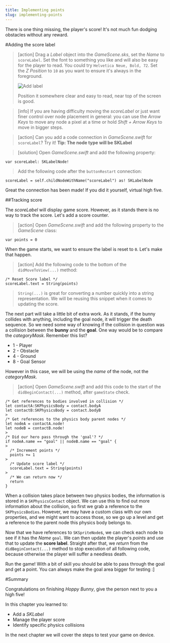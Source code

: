 ```yaml
---
title: Implementing points
slug: implementing-points
---
```


There is one thing missing, the player's score! It's not much fun dodging obstacles without any reward.

#Adding the score label

> [action]
> Drag a *Label* object into the *GameScene.sks*, set the *Name* to `scoreLabel`. Set the font to something you like and will also be easy for the player to read.
> You could try `Helvetica Neue, Bold, 72`. Set the *Z Position* to `10` as you want to ensure it's always in the foreground.
>
> ![Add label](../Tutorial-Images/xcode_spritekit_add_score_label.png)
>
> Position it somewhere clear and easy to read, near top of the screen is good.
>

<!-- -->

> [info]
> If you are having difficulty moving the *scoreLabel* or just want finer control over node placement in general: you can use the *Arrow Keys* to move any node a pixel at a time or hold *Shift + Arrow Keys* to move in bigger steps.
>

<!-- html comment to break boxes -->

> [action]
> Can you add a code connection in *GameScene.swift* for `scoreLabel`? Try it!
**Tip: The node type will be SKLabel**

<!-- html comment to break boxes -->

> [solution]
> Open *GameScene.swift* and add the following property:
>
```
var scoreLabel: SKLabelNode!
```
>
> Add the following code after the `buttonRestart` connection:
>
```
scoreLabel = self.childNodeWithName("scoreLabel") as! SKLabelNode
```
>

Great the connection has been made! If you did it yourself, virtual high five.

##Tracking score

The *scoreLabel* will display game score. However, as it stands there is no way to track the score. Let's add a score counter.

> [action]
> Open *GameScene.swift* and add the following property to the *GameScene* class:
>
```
var points = 0
```
>

When the game starts, we want to ensure the label is reset to `0`. Let's make that happen.

> [action]
> Add the following code to the bottom of the `didMoveToView(...)` method:
>
```
/* Reset Score label */
scoreLabel.text = String(points)
```
>
> `String(...)` is great for converting a number quickly into a string representation. We will be reusing this snippet when it comes to updating the score.

The next part will take a little bit of extra work. As it stands, if the bunny collides with anything, including the goal node, it will trigger the death sequence. So we need some way of knowing if the collision in question was a collision between the **bunny** and the **goal**. One way would be to compare the *categoryMask*. Remember this list?

- 1 - Player
- 2 - Obstacle
- 4 - Ground
- 8 - Goal Sensor

However in this case, we will be using the *name* of the node, not the *categoryMask*.

> [action]
> Open *GameScene.swift* and add this code to the start of the `didBeginContact(...)` method, after `gameState` check.
>
```
/* Get references to bodies involved in collision */
let contactA:SKPhysicsBody = contact.bodyA
let contactB:SKPhysicsBody = contact.bodyB
>
/* Get references to the physics body parent nodes */
let nodeA = contactA.node!
let nodeB = contactB.node!
>
/* Did our hero pass through the 'goal'? */
if nodeA.name == "goal" || nodeB.name == "goal" {
>    
  /* Increment points */
  points += 1
>  
  /* Update score label */
  scoreLabel.text = String(points)
>  
  /* We can return now */
  return
}
```

When a collision takes place between two physics bodies, the information is stored in a `SKPhysicsContact` object. We can use this to find out more information about the collision, so first we grab a reference to the `SKPhysicsBodies`. However, we may have a custom class with our own properties, and we might want to access those, so we go up a level and get a reference to the parent node this physics body belongs to.

Now that we have references to `SKSpriteNode`s, we can check each node to see if it has the *Name* `goal`. We can then update the player's *points* and use that to update the **score label**. Straight after that, we *return* from the `didBeginContact(...)` method to stop execution of all following code, because otherwise the player will suffer a needless death.

Run the game! With a bit of skill you should be able to pass through the goal and get a point. You can always make the goal area bigger for testing :]

#Summary

Congratulations on finishing *Hoppy Bunny*, give the person next to you a high five!

In this chapter you learned to:

- Add a *SKLabel*
- Manage the player score
- Identify specific physics collisions

In the next chapter we will cover the steps to test your game on device.

